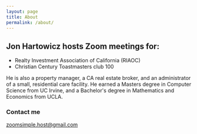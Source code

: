 ```yaml
---
layout: page
title: About
permalink: /about/
---
```


## Jon Hartowicz hosts Zoom meetings for:
  * Realty Investment Association of California (RIAOC)
  * Christian Century Toastmasters club 100

He is also a property manager, a CA real estate broker, and an administrator of a small, residential care facility. He earned a Masters degree in Computer Science from UC Irvine, and a Bachelor's degree in Mathematics and Economics from UCLA.


### Contact me

[zoomsimple.host@gmail.com](mailto:zoomsimple.host@gmail.com)